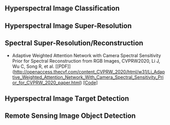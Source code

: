 ## Hyperspectral Image Classification
## Hyperspectral Image Super-Resolution
## Spectral Super-Resolution/Reconstruction
- Adaptive Weighted Attention Network with Camera Spectral Sensitivity Prior for Spectral Reconstruction from RGB Images, CVPRW2020, Li J, Wu C, Song R, et al. \[[PDF]\](http://openaccess.thecvf.com/content_CVPRW_2020/html/w31/Li_Adaptive_Weighted_Attention_Network_With_Camera_Spectral_Sensitivity_Prior_for_CVPRW_2020_paper.html) [[Code]](https://github.com/Deep-imagelab/AWAN)

## Hyperspectral Image Target Detection
## Remote Sensing Image Object Detection

